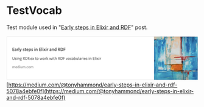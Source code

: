 # TestVocab

Test module used in
"[Early steps in Elixir and RDF](https://medium.com/@tonyhammond/early-steps-in-elixir-and-rdf-5078a4ebfe0f)"
post.

![medium-post-1.png](../images/medium-post-1.png)
<br/>
[https://medium.com/@tonyhammond/early-steps-in-elixir-and-rdf-5078a4ebfe0f](https://medium.com/@tonyhammond/early-steps-in-elixir-and-rdf-5078a4ebfe0f)

